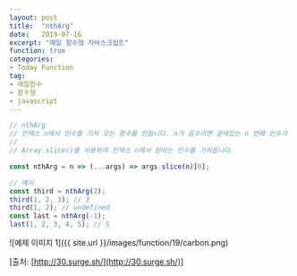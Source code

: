 ```yaml
---
layout: post
title:  "nthArg"
date:   2019-07-16
excerpt: "매일 함수형 자바스크립트"
function: true
categories:
- Today Function
tag:
- 매일함수
- 함수형
- javascript
---
```


```javascript
// nthArg
// 인덱스 n에서 인수를 가져 오는 함수를 만듭니다. n가 음수이면 끝에있는 n 번째 인수가 반환됩니다.
// 
// Array.slice()를 사용하여 인덱스 n에서 원하는 인수를 가져옵니다.

const nthArg = n => (...args) => args.slice(n)[0];

// 예시
const third = nthArg(2);
third(1, 2, 3); // 3
third(1, 2); // undefined
const last = nthArg(-1);
last(1, 2, 3, 4, 5); // 5
```

![예제 이미지 1]({{ site.url }}/images/function/19/carbon.png)

[출처: [http://30.surge.sh/](http://30.surge.sh/)]
